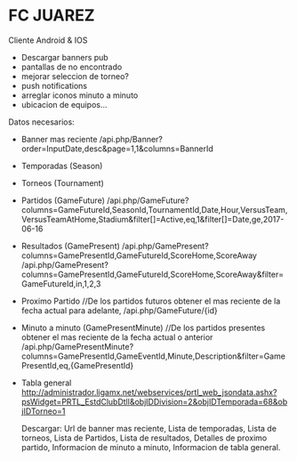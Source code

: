 FC JUAREZ
=======================
Cliente Android & IOS

- Descargar banners pub
- pantallas de no encontrado
- mejorar seleccion de torneo?
- push notifications
- arreglar iconos minuto a minuto
- ubicacion de equipos...


Datos necesarios:

- Banner mas reciente /api.php/Banner?order=InputDate,desc&page=1,1&columns=BannerId
- Temporadas (Season)
- Torneos (Tournament)
- Partidos (GameFuture) /api.php/GameFuture?columns=GameFutureId,SeasonId,TournamentId,Date,Hour,VersusTeam,VersusTeamAtHome,Stadium&filter[]=Active,eq,1&filter[]=Date,ge,2017-06-16
- Resultados (GamePresent)
    /api.php/GamePresent?columns=GamePresentId,GameFutureId,ScoreHome,ScoreAway
    /api.php/GamePresent?columns=GamePresentId,GameFutureId,ScoreHome,ScoreAway&filter=GameFutureId,in,1,2,3
- Proximo Partido //De los partidos futuros obtener el mas reciente de la fecha actual para adelante,
    /api.php/GameFuture/{id}
- Minuto a minuto (GamePresentMinute) //De los partidos presentes obtener el mas reciente de la fecha actual o anterior
    /api.php/GamePresentMinute?columns=GamePresentId,GameEventId,Minute,Description&filter=GamePresentId,eq,{GamePresentId}
- Tabla general
    http://administrador.ligamx.net/webservices/prtl_web_jsondata.ashx?psWidget=PRTL_EstdClubDtll&objIDDivision=2&objIDTemporada=68&objIDTorneo=1


  Descargar:
    Url de banner mas reciente,
    Lista de temporadas,
    Lista de torneos,
    Lista de Partidos,
    Lista de resultados,
    Detalles de proximo partido,
    Informacion de minuto a minuto,
    Informacion de tabla general.